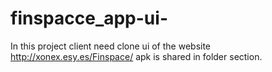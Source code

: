 # finspacce_app-ui-

In this project client need clone ui of the website http://xonex.esy.es/Finspace/ 
apk is shared in folder section.
